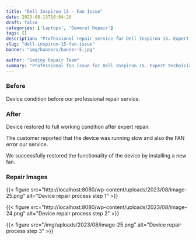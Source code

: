 ```yaml
---
title: "Dell Inspiron 15 - Fan Issue"
date: 2023-08-13T10:04:26
draft: false
categories: ['Laptops', 'General Repair']
tags: []
description: "Professional repair service for Dell Inspiron 15. Expert diagnosis and quality repairs in Bangalore."
slug: "dell-inspiron-15-fan-issue"
banner: "img/banners/banner-5.jpg"

author: "Gadjoy Repair Team"
summary: "Professional fan issue for Dell Inspiron 15. Expert technicians, quality parts, warranty included."
---
```


### Before

Device condition before our professional repair service.

### After

Device restored to full working condition after expert repair.

The customer reported that the device was running slow and also the FAN error our service.

We successfully restored the functionality of the device by installing a new fan.

### Repair Images

{{< figure src="http://localhost:8080/wp-content/uploads/2023/08/image-25.png" alt="Device repair process step 1" >}}

{{< figure src="http://localhost:8080/wp-content/uploads/2023/08/image-24.png" alt="Device repair process step 2" >}}

{{< figure src="/img/uploads/2023/08/image-25.png" alt="Device repair process step 3" >}}

